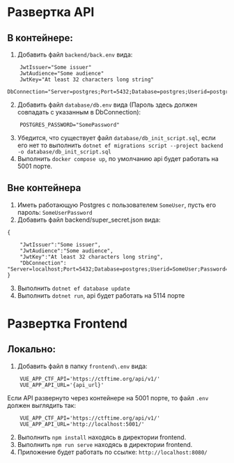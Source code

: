# Развертка API

## В контейнере:

1. Добавить файл `backend/back.env` вида:

```
    JwtIssuer="Some issuer"
    JwtAudience="Some audience"
    JwtKey="At least 32 characters long string"
    DbConnection="Server=postgres;Port=5432;Database=postgres;Userid=postgres;Password=SomePassword"
```

2. Добавить файл `database/db.env` вида (Пароль здесь должен совпадать с указанным в DbConnection):

```
    POSTGRES_PASSWORD="SomePassword"
```

3. Убедится, что существует файл `database/db_init_script.sql`, если его нет то выполнить `dotnet ef migrations script --project backend -o database/db_init_script.sql`
4. Выполнить `docker compose up`, по умолчанию api будет работать на 5001 порте.

## Вне контейнера

1. Иметь работающую Postgres с пользователем `SomeUser`, пусть его пароль: `SomeUserPassword`
2. Добавить файл backend/super_secret.json вида:

```
{

    "JwtIssuer":"Some issuer",
    "JwtAudience":"Some audience",
    "JwtKey":"At least 32 characters long string",
    "DbConnection": "Server=localhost;Port=5432;Database=postgres;Userid=SomeUser;Password=SomeUserPassword"
}
```

3. Выполнить `dotnet ef database update`
4. Выполнить `dotnet run`, api будет работать на 5114 порте

# Развертка Frontend

## Локально:

1. Добавить файл в папку `frontend\.env` вида:

```
    VUE_APP_CTF_API='https://ctftime.org/api/v1/'
    VUE_APP_API_URL='{api_url}'
```

Если API развернуто через контейнере на 5001 порте, то файл `.env` должен выглядить так:

```
    VUE_APP_CTF_API='https://ctftime.org/api/v1/'
    VUE_APP_API_URL='http://localhost:5001/'
```

2. Выполнить `npm install` находясь в директории frontend.
3. Выполнить `npm run serve` находясь в директории frontend.
4. Приложение будет работать по ссылке: `http://localhost:8080/`
